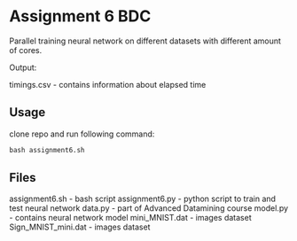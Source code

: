 # Assignment 6 BDC

Parallel training neural network on different datasets with different amount of cores.

Output:

<dataset file>
<Loss: loss>
<Accuracy: accuracy>

timings.csv - contains information about elapsed time 

## Usage

clone repo and run following command:

```python
bash assignment6.sh
```

## Files

assignment6.sh - bash script 
assignment6.py - python script to train and test neural network
data.py - part of Advanced Datamining course
model.py - contains neural network model
mini_MNIST.dat - images dataset
Sign_MNIST_mini.dat - images dataset
